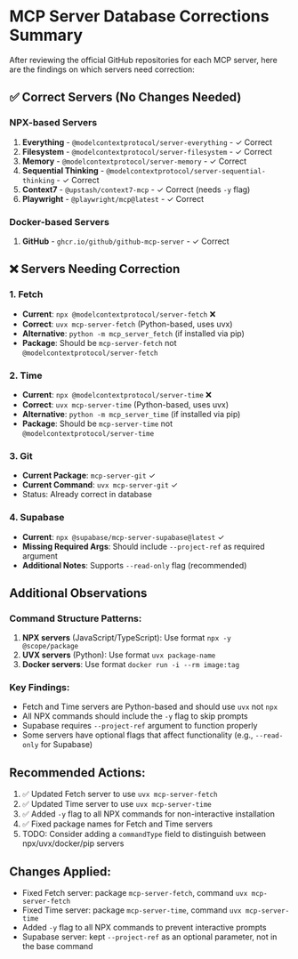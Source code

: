 # MCP Server Database Corrections Summary

After reviewing the official GitHub repositories for each MCP server, here are the findings on which servers need correction:

## ✅ Correct Servers (No Changes Needed)

### NPX-based Servers
1. **Everything** - `@modelcontextprotocol/server-everything` - ✓ Correct
2. **Filesystem** - `@modelcontextprotocol/server-filesystem` - ✓ Correct  
3. **Memory** - `@modelcontextprotocol/server-memory` - ✓ Correct
4. **Sequential Thinking** - `@modelcontextprotocol/server-sequential-thinking` - ✓ Correct
5. **Context7** - `@upstash/context7-mcp` - ✓ Correct (needs `-y` flag)
6. **Playwright** - `@playwright/mcp@latest` - ✓ Correct

### Docker-based Servers
1. **GitHub** - `ghcr.io/github/github-mcp-server` - ✓ Correct

## ❌ Servers Needing Correction

### 1. **Fetch** 
- **Current**: `npx @modelcontextprotocol/server-fetch` ❌
- **Correct**: `uvx mcp-server-fetch` (Python-based, uses uvx)
- **Alternative**: `python -m mcp_server_fetch` (if installed via pip)
- **Package**: Should be `mcp-server-fetch` not `@modelcontextprotocol/server-fetch`

### 2. **Time**
- **Current**: `npx @modelcontextprotocol/server-time` ❌
- **Correct**: `uvx mcp-server-time` (Python-based, uses uvx)
- **Alternative**: `python -m mcp_server_time` (if installed via pip)
- **Package**: Should be `mcp-server-time` not `@modelcontextprotocol/server-time`

### 3. **Git**
- **Current Package**: `mcp-server-git` ✓
- **Current Command**: `uvx mcp-server-git` ✓
- Status: Already correct in database

### 4. **Supabase**
- **Current**: `npx @supabase/mcp-server-supabase@latest` ✓
- **Missing Required Args**: Should include `--project-ref` as required argument
- **Additional Notes**: Supports `--read-only` flag (recommended)

## Additional Observations

### Command Structure Patterns:
1. **NPX servers** (JavaScript/TypeScript): Use format `npx -y @scope/package`
2. **UVX servers** (Python): Use format `uvx package-name`
3. **Docker servers**: Use format `docker run -i --rm image:tag`

### Key Findings:
- Fetch and Time servers are Python-based and should use `uvx` not `npx`
- All NPX commands should include the `-y` flag to skip prompts
- Supabase requires `--project-ref` argument to function properly
- Some servers have optional flags that affect functionality (e.g., `--read-only` for Supabase)

## Recommended Actions:
1. ✅ Updated Fetch server to use `uvx mcp-server-fetch`
2. ✅ Updated Time server to use `uvx mcp-server-time`
3. ✅ Added `-y` flag to all NPX commands for non-interactive installation
4. ✅ Fixed package names for Fetch and Time servers
5. TODO: Consider adding a `commandType` field to distinguish between npx/uvx/docker/pip servers

## Changes Applied:
- Fixed Fetch server: package `mcp-server-fetch`, command `uvx mcp-server-fetch`
- Fixed Time server: package `mcp-server-time`, command `uvx mcp-server-time`
- Added `-y` flag to all NPX commands to prevent interactive prompts
- Supabase server: kept `--project-ref` as an optional parameter, not in the base command